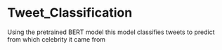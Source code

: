 # Tweet_Classification
Using the pretrained BERT model this model classifies tweets to predict from which celebrity it came from
